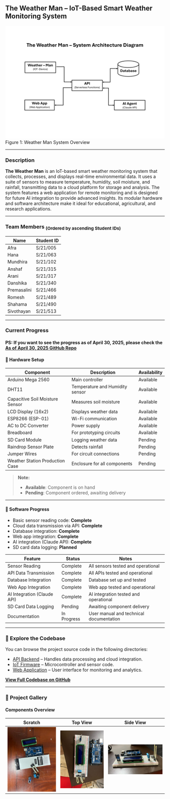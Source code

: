 ## The Weather Man – IoT-Based Smart Weather Monitoring System
![Scratch](./assets/System-Architecture-Diagram.png)
Figure 1: Weather Man System Overview

---

### Description

**The Weather Man** is an IoT-based smart weather monitoring system that collects, processes, and displays real-time environmental data. It uses a suite of sensors to measure temperature, humidity, soil moisture, and rainfall, transmitting data to a cloud platform for storage and analysis. The system features a web application for remote monitoring and is designed for future AI integration to provide advanced insights. Its modular hardware and software architecture make it ideal for educational, agricultural, and research applications.

---

### Team Members <sub>(Ordered by ascending Student IDs)</sub>

| Name         | Student ID  |
|--------------|-------------|
| Afra         | S/21/005    |
| Hana         | S/21/063    |
| Mundhira     | S/21/102    |
| Anshaf       | S/21/315    |
| Arani        | S/21/317    |
| Danshika     | S/21/340    |
| Premasalini  | S/21/466    |
| Romesh       | S/21/489    |
| Shahama      | S/21/490    |
| Sivothayan   | S/21/513    |

---

### Current Progress
#### PS: If you want to see the progress as of April 30, 2025, please check the [As of April 30, 2025 GitHub Repo](https://github.com/Sivothajan/weather-man/tree/31057a6575f7ccb06b0e44e5aa5a5fb1c9c69691)

#### 🔧 Hardware Setup

| Component                        | Description                                 | Availability      |
|----------------------------------|---------------------------------------------|-------------------|
| Arduino Mega 2560                | Main controller                             | Available         |
| DHT11                            | Temperature and Humidity sensor             | Available         |
| Capacitive Soil Moisture Sensor  | Measures soil moisture                      | Available         |
| LCD Display (16x2)               | Displays weather data                       | Available         |
| ESP8266 (ESP-01)                 | Wi-Fi communication                         | Available         |
| AC to DC Converter               | Power supply                                | Available         |
| Breadboard                       | For prototyping circuits                    | Available         |
| SD Card Module                   | Logging weather data                        | Pending           |
| Raindrop Sensor Plate            | Detects rainfall                            | Pending           |
| Jumper Wires                     | For circuit connections                     | Pending           |
| Weather Station Production Case  | Enclosure for all components                | Pending           |

> **Note:**  
> - **Available**: Component is on hand  
> - **Pending**: Component ordered, awaiting delivery

---

#### 🧠 Software Progress

- Basic sensor reading code: **Complete**
- Cloud data transmission via API: **Complete**
- Database integration: **Complete**
- Web app integration: **Complete**
- AI integration (Claude API): **Complete**
- SD card data logging: **Planned**

| Feature                     | Status      | Notes                                     |
|-----------------------------|-------------|-------------------------------------------|
| Sensor Reading              | Complete    | All sensors tested and operational        |
| API Data Transmission       | Complete    | All APIs tested and operational           |
| Database Integration        | Complete    | Database set up and tested                |
| Web App Integration         | Complete    | Web app tested and operational            |
| AI Integration (Claude API) | Complete    | AI integration tested and operational     |
| SD Card Data Logging        | Pending     | Awaiting component delivery               |
| Documentation               | In Progress | User manual and technical documentation   |

---

### 📂 Explore the Codebase

You can browse the project source code in the following directories:

- [API Backend](./codebase/cloud-api/) – Handles data processing and cloud integration.
- [IoT Firmware](./codebase/iot-firmware/) – Microcontroller and sensor code.
- [Web Application](./codebase/web-app/) – User interface for monitoring and analytics.

[**View Full Codebase on GitHub**](./codebase/)

---

### 📸 Project Gallery

#### Components Overview

| Scratch   | Top View   | Side View  |
|:---------:|:----------:|:----------:|
| ![Scratch](./assets/scratch.jpg) | ![Top View](./assets/top-view.jpg) | ![Side View](./assets/side-view.jpg) |

